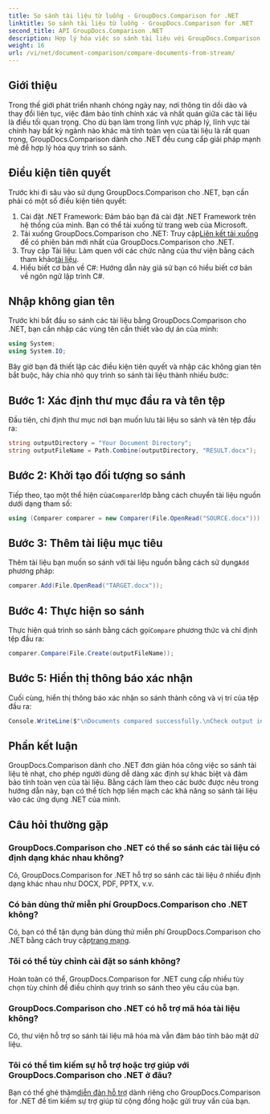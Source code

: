 ```yaml
---
title: So sánh tài liệu từ luồng - GroupDocs.Comparison for .NET
linktitle: So sánh tài liệu từ luồng - GroupDocs.Comparison for .NET
second_title: API GroupDocs.Comparison .NET
description: Hợp lý hóa việc so sánh tài liệu với GroupDocs.Comparison cho .NET. So sánh các tài liệu một cách dễ dàng và đảm bảo độ chính xác giữa các tập tin.
weight: 16
url: /vi/net/document-comparison/compare-documents-from-stream/
---
```

## Giới thiệu
Trong thế giới phát triển nhanh chóng ngày nay, nơi thông tin dồi dào và thay đổi liên tục, việc đảm bảo tính chính xác và nhất quán giữa các tài liệu là điều tối quan trọng. Cho dù bạn làm trong lĩnh vực pháp lý, lĩnh vực tài chính hay bất kỳ ngành nào khác mà tính toàn vẹn của tài liệu là rất quan trọng, GroupDocs.Comparison dành cho .NET đều cung cấp giải pháp mạnh mẽ để hợp lý hóa quy trình so sánh.
## Điều kiện tiên quyết
Trước khi đi sâu vào sử dụng GroupDocs.Comparison cho .NET, bạn cần phải có một số điều kiện tiên quyết:
1. Cài đặt .NET Framework: Đảm bảo bạn đã cài đặt .NET Framework trên hệ thống của mình. Bạn có thể tải xuống từ trang web của Microsoft.
2.  Tải xuống GroupDocs.Comparison cho .NET: Truy cập[Liên kết tải xuống](https://releases.groupdocs.com/comparison/net/) để có phiên bản mới nhất của GroupDocs.Comparison cho .NET.
3.  Truy cập Tài liệu: Làm quen với các chức năng của thư viện bằng cách tham khảo[tài liệu](https://tutorials.groupdocs.com/comparison/net/).
4. Hiểu biết cơ bản về C#: Hướng dẫn này giả sử bạn có hiểu biết cơ bản về ngôn ngữ lập trình C#.

## Nhập không gian tên
Trước khi bắt đầu so sánh các tài liệu bằng GroupDocs.Comparison cho .NET, bạn cần nhập các vùng tên cần thiết vào dự án của mình:
```csharp
using System;
using System.IO;
```
Bây giờ bạn đã thiết lập các điều kiện tiên quyết và nhập các không gian tên bắt buộc, hãy chia nhỏ quy trình so sánh tài liệu thành nhiều bước:
## Bước 1: Xác định thư mục đầu ra và tên tệp
Đầu tiên, chỉ định thư mục nơi bạn muốn lưu tài liệu so sánh và tên tệp đầu ra:
```csharp
string outputDirectory = "Your Document Directory";
string outputFileName = Path.Combine(outputDirectory, "RESULT.docx");
```
## Bước 2: Khởi tạo đối tượng so sánh
 Tiếp theo, tạo một thể hiện của`Comparer`lớp bằng cách chuyển tài liệu nguồn dưới dạng tham số:
```csharp
using (Comparer comparer = new Comparer(File.OpenRead("SOURCE.docx")))
```
## Bước 3: Thêm tài liệu mục tiêu
 Thêm tài liệu bạn muốn so sánh với tài liệu nguồn bằng cách sử dụng`Add` phương pháp:
```csharp
comparer.Add(File.OpenRead("TARGET.docx"));
```
## Bước 4: Thực hiện so sánh
 Thực hiện quá trình so sánh bằng cách gọi`Compare` phương thức và chỉ định tệp đầu ra:
```csharp
comparer.Compare(File.Create(outputFileName));
```
## Bước 5: Hiển thị thông báo xác nhận
Cuối cùng, hiển thị thông báo xác nhận so sánh thành công và vị trí của tệp đầu ra:
```csharp
Console.WriteLine($"\nDocuments compared successfully.\nCheck output in {outputDirectory}.");
```

## Phần kết luận
GroupDocs.Comparison dành cho .NET đơn giản hóa công việc so sánh tài liệu tẻ nhạt, cho phép người dùng dễ dàng xác định sự khác biệt và đảm bảo tính toàn vẹn của tài liệu. Bằng cách làm theo các bước được nêu trong hướng dẫn này, bạn có thể tích hợp liền mạch các khả năng so sánh tài liệu vào các ứng dụng .NET của mình.
## Câu hỏi thường gặp
### GroupDocs.Comparison cho .NET có thể so sánh các tài liệu có định dạng khác nhau không?
Có, GroupDocs.Comparison for .NET hỗ trợ so sánh các tài liệu ở nhiều định dạng khác nhau như DOCX, PDF, PPTX, v.v.
### Có bản dùng thử miễn phí GroupDocs.Comparison cho .NET không?
 Có, bạn có thể tận dụng bản dùng thử miễn phí GroupDocs.Comparison cho .NET bằng cách truy cập[trang mạng](https://releases.groupdocs.com/).
### Tôi có thể tùy chỉnh cài đặt so sánh không?
Hoàn toàn có thể, GroupDocs.Comparison for .NET cung cấp nhiều tùy chọn tùy chỉnh để điều chỉnh quy trình so sánh theo yêu cầu của bạn.
### GroupDocs.Comparison cho .NET có hỗ trợ mã hóa tài liệu không?
Có, thư viện hỗ trợ so sánh tài liệu mã hóa mà vẫn đảm bảo tính bảo mật dữ liệu.
### Tôi có thể tìm kiếm sự hỗ trợ hoặc trợ giúp với GroupDocs.Comparison cho .NET ở đâu?
 Bạn có thể ghé thăm[diễn đàn hỗ trợ](https://forum.groupdocs.com/c/comparison/12) dành riêng cho GroupDocs.Comparison for .NET để tìm kiếm sự trợ giúp từ cộng đồng hoặc gửi truy vấn của bạn.
